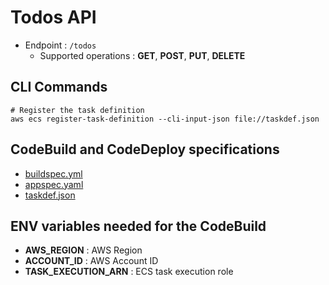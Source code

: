 # Todos API

- Endpoint : `/todos`
  - Supported operations : **GET**, **POST**, **PUT**, **DELETE**

## CLI Commands

```
# Register the task definition
aws ecs register-task-definition --cli-input-json file://taskdef.json
```

## CodeBuild and CodeDeploy specifications
* [buildspec.yml](buildspec.yml)
* [appspec.yaml](appspec.yaml)
* [taskdef.json](taskdef.json)

## ENV variables needed for the CodeBuild
* **AWS_REGION** : AWS Region
* **ACCOUNT_ID** : AWS Account ID
* **TASK_EXECUTION_ARN** : ECS task execution role

